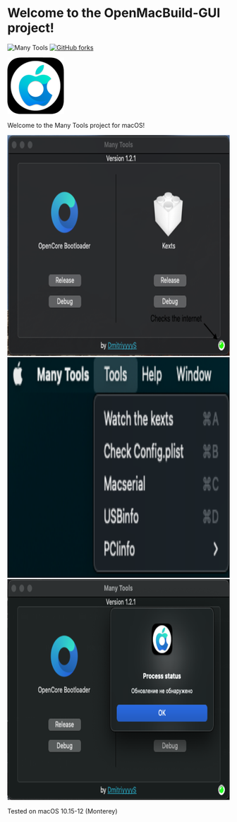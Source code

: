 # Welcome to the OpenMacBuild-GUI project!
![Many Tools](https://img.shields.io/badge/Many%20Tools-1.2.1-green)
[![GitHub forks](https://img.shields.io/badge/Download-program-yellow)](https://github.com/DmitriyyyyS/ManyTools/releases/tag/1.2.1)


<img src="https://github.com/DmitriyyyyS/ManyTools/blob/main/Others/p/logo.png" width="128" height="128"/>

Welcome to the Many Tools project for macOS!
  

<img src="https://github.com/DmitriyyyyS/ManyTools/blob/main/Others/p/1.png" width="700" height="500"/>


<img src="https://github.com/DmitriyyyyS/ManyTools/blob/main/Others/p/3.png" width="700" height="500"/>

<img src="https://github.com/DmitriyyyyS/ManyTools/blob/main/Others/p/4.png" width="700" height="500"/>


Tested on macOS 10.15-12 (Monterey)

